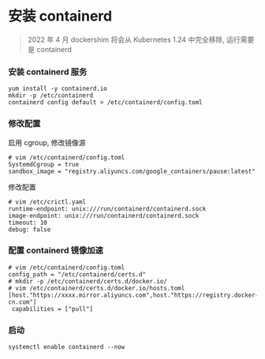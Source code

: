 # 安装 containerd

> 2022 年 4 月 dockershim 将会从 Kubernetes 1.24 中完全移除, 运行需要是 containerd




### 安装 containerd 服务

```shell
yum install -y containerd.io
mkdir -p /etc/containerd
containerd config default > /etc/containerd/config.toml
```

### 修改配置

启用 cgroup, 修改镜像源
```shell
# vim /etc/containerd/config.toml
SystemdCgroup = true
sandbox_image = "registry.aliyuncs.com/google_containers/pause:latest"
```

修改配置
```shell
# vim /etc/crictl.yaml
runtime-endpoint: unix:///run/containerd/containerd.sock
image-endpoint: unix:///run/containerd/containerd.sock
timeout: 10
debug: false
```


### 配置 containerd 镜像加速
```shell
# vim /etc/containerd/config.toml
config_path = "/etc/containerd/certs.d"
# mkdir -p /etc/containerd/certs.d/docker.io/
# vim /etc/containerd/certs.d/docker.io/hosts.toml
[host."https://xxxx.mirror.aliyuncs.com",host."https://registry.docker-cn.com"]
 capabilities = ["pull"]
```

### 启动 
```shell
systemctl enable containerd --now
```
